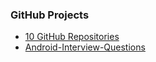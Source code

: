### GitHub Projects

 - [10 GitHub Repositories](https://www.linkedin.com/feed/update/urn:li:activity:6992439964277821440/)
 - [Android-Interview-Questions
](https://github.com/Kirchhoff-/Android-Interview-Questions)